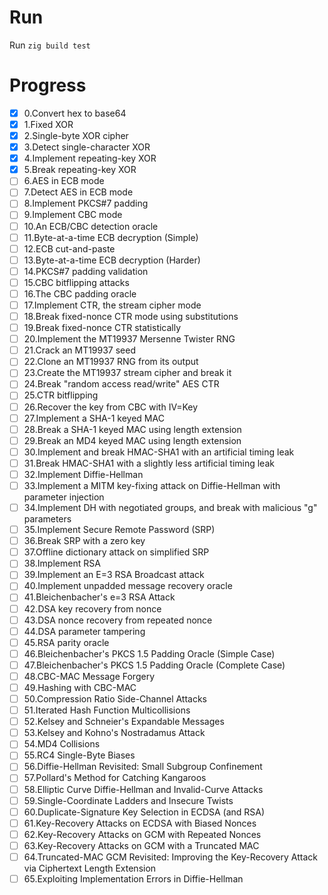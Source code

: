 # Run
Run ```zig build test```
# Progress

- [x] 0.Convert hex to base64 
- [x] 1.Fixed XOR 
- [x] 2.Single-byte XOR cipher 
- [x] 3.Detect single-character XOR 
- [x] 4.Implement repeating-key XOR 
- [x] 5.Break repeating-key XOR 
- [ ] 6.AES in ECB mode 
- [ ] 7.Detect AES in ECB mode 
- [ ] 8.Implement PKCS#7 padding 
- [ ] 9.Implement CBC mode 
- [ ] 10.An ECB/CBC detection oracle 
- [ ] 11.Byte-at-a-time ECB decryption (Simple) 
- [ ] 12.ECB cut-and-paste 
- [ ] 13.Byte-at-a-time ECB decryption (Harder) 
- [ ] 14.PKCS#7 padding validation 
- [ ] 15.CBC bitflipping attacks 
- [ ] 16.The CBC padding oracle 
- [ ] 17.Implement CTR, the stream cipher mode 
- [ ] 18.Break fixed-nonce CTR mode using substitutions 
- [ ] 19.Break fixed-nonce CTR statistically 
- [ ] 20.Implement the MT19937 Mersenne Twister RNG 
- [ ] 21.Crack an MT19937 seed 
- [ ] 22.Clone an MT19937 RNG from its output 
- [ ] 23.Create the MT19937 stream cipher and break it 
- [ ] 24.Break "random access read/write" AES CTR 
- [ ] 25.CTR bitflipping 
- [ ] 26.Recover the key from CBC with IV=Key 
- [ ] 27.Implement a SHA-1 keyed MAC 
- [ ] 28.Break a SHA-1 keyed MAC using length extension 
- [ ] 29.Break an MD4 keyed MAC using length extension 
- [ ] 30.Implement and break HMAC-SHA1 with an artificial timing leak 
- [ ] 31.Break HMAC-SHA1 with a slightly less artificial timing leak 
- [ ] 32.Implement Diffie-Hellman 
- [ ] 33.Implement a MITM key-fixing attack on Diffie-Hellman with parameter injection 
- [ ] 34.Implement DH with negotiated groups, and break with malicious "g" parameters 
- [ ] 35.Implement Secure Remote Password (SRP) 
- [ ] 36.Break SRP with a zero key 
- [ ] 37.Offline dictionary attack on simplified SRP 
- [ ] 38.Implement RSA 
- [ ] 39.Implement an E=3 RSA Broadcast attack 
- [ ] 40.Implement unpadded message recovery oracle 
- [ ] 41.Bleichenbacher's e=3 RSA Attack 
- [ ] 42.DSA key recovery from nonce 
- [ ] 43.DSA nonce recovery from repeated nonce 
- [ ] 44.DSA parameter tampering 
- [ ] 45.RSA parity oracle 
- [ ] 46.Bleichenbacher's PKCS 1.5 Padding Oracle (Simple Case) 
- [ ] 47.Bleichenbacher's PKCS 1.5 Padding Oracle (Complete Case) 
- [ ] 48.CBC-MAC Message Forgery 
- [ ] 49.Hashing with CBC-MAC 
- [ ] 50.Compression Ratio Side-Channel Attacks 
- [ ] 51.Iterated Hash Function Multicollisions 
- [ ] 52.Kelsey and Schneier's Expandable Messages 
- [ ] 53.Kelsey and Kohno's Nostradamus Attack 
- [ ] 54.MD4 Collisions 
- [ ] 55.RC4 Single-Byte Biases 
- [ ] 56.Diffie-Hellman Revisited: Small Subgroup Confinement 
- [ ] 57.Pollard's Method for Catching Kangaroos 
- [ ] 58.Elliptic Curve Diffie-Hellman and Invalid-Curve Attacks 
- [ ] 59.Single-Coordinate Ladders and Insecure Twists 
- [ ] 60.Duplicate-Signature Key Selection in ECDSA (and RSA) 
- [ ] 61.Key-Recovery Attacks on ECDSA with Biased Nonces 
- [ ] 62.Key-Recovery Attacks on GCM with Repeated Nonces 
- [ ] 63.Key-Recovery Attacks on GCM with a Truncated MAC 
- [ ] 64.Truncated-MAC GCM Revisited: Improving the Key-Recovery Attack via Ciphertext Length Extension 
- [ ] 65.Exploiting Implementation Errors in Diffie-Hellman 